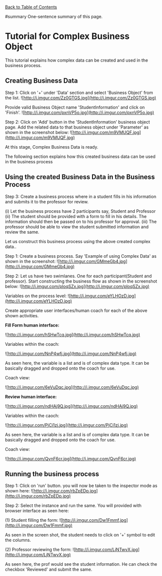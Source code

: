 [Back to Table of Contents](Table_Of_Contents.md)

#summary One-sentence summary of this page.

# Tutorial for Complex Business Object #

This tutorial explains how complex data can be created and used in the business process.

## Creating Business Data ##

Step 1: Click on '+' under 'Data' section and select 'Business Object' from the list.
![http://i.imgur.com/Zz0GTGS.jpg](http://i.imgur.com/Zz0GTGS.jpg)

Provide valid Business Object name 'StudentInformation' and click on 'Finish'.
![http://i.imgur.com/pxnVP5o.jpg](http://i.imgur.com/pxnVP5o.jpg)

Step 2: Click on 'Add' button in the 'StudentInformation' business object page. Add the related data to that business object under 'Parameter' as shown in the screenshot below:
![http://i.imgur.com/m9VMUQF.jpg](http://i.imgur.com/m9VMUQF.jpg)


At this stage, Complex Business Data is ready.

The following section explains how this created business data can be used in the business process


## Using the created Business Data in the Business Process ##

Step 3: Create a business process where in a student fills in his information and submits it to the professor for review.

(i) Let the business process have 2 participants say, Student and Professor
(ii) The student should be provided with a form to fill in his details. The information should then be passed on to his professor for approval.
(iii) The professor should be able to view the student submitted information and review the same.

Let us construct this business process using the above created complex data..

Step 1: Create a business process. Say 'Example of using Complex Data' as shown in the screenshot:
![http://i.imgur.com/GMmeGb4.jpg](http://i.imgur.com/GMmeGb4.jpg)

Step 2: Let us have two swimlanes. One for each participant(Student and professor).
Start constructing the business flow as shown in the screenshot below:
![http://i.imgur.com/ploqSZx.jpg](http://i.imgur.com/ploqSZx.jpg)

Variables on the process level:
![http://i.imgur.com/eYLHOzD.jpg](http://i.imgur.com/eYLHOzD.jpg)

Create appropriate user interfaces/human coach for each of the above shown activities.

**Fill Form human interface:**

![http://i.imgur.com/hSHwTcq.jpg](http://i.imgur.com/hSHwTcq.jpg)

Variables within the coach:

![http://i.imgur.com/NnP4wfj.jpg](http://i.imgur.com/NnP4wfj.jpg)

As seen here, the variable is a list and is of complex data type. It can be basically dragged and dropped onto the coach for use.

Coach view:

![http://i.imgur.com/6eVuDqc.jpg](http://i.imgur.com/6eVuDqc.jpg)

**Review human interface:**

![http://i.imgur.com/ndHAj9Q.jpg](http://i.imgur.com/ndHAj9Q.jpg)

Variables within the caoch:

![http://i.imgur.com/PjCi1zj.jpg](http://i.imgur.com/PjCi1zj.jpg)

As seen here, the variable is a list and is of complex data type. It can be basically dragged and dropped onto the coach for use.

Coach view:

![http://i.imgur.com/QvnF6cr.jpg](http://i.imgur.com/QvnF6cr.jpg)


## Running the business process ##

Step 1: Click on 'run' button.
you will now be taken to the inspector mode as shown here:
![http://i.imgur.com/rbZpEDp.jpg](http://i.imgur.com/rbZpEDp.jpg)

Step 2: Select the instance and run the same. You will provided with browser interface as seen here:

(1) Student filling the form:
![http://i.imgur.com/Dw1Fmmf.jpg](http://i.imgur.com/Dw1Fmmf.jpg)

As seen in the screen shot, the student needs to click on '+' symbol to edit the columns.

(2) Professor reviewing the form:
![http://i.imgur.com/LjNTwvX.jpg](http://i.imgur.com/LjNTwvX.jpg)

As seen here, the prof would see the student information. He can check the checkbox 'Reviewed' and submit the same.